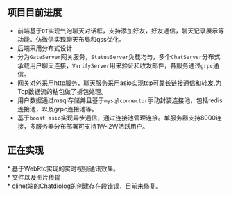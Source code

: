 ## 项目目前进度
* 前端基于`QT`实现气泡聊天对话框，支持添加好友，好友通信，聊天记录展示等功能。仿微信实现聊天布局和qss优化。   <br>
*  后端采用分布式设计   <br>
*  分为`GateServer`网关服务，`StatusServer`负载均匀，多个`ChatServer`分布式承载用户聊天连接，`VarifyServer`用来验证和收发邮件，各服务通过`grpc`通信。  <br> 
*  网关对外采用http服务，聊天服务采用asio实现tcp可靠长链接通信和转发,为Tcp数据流的粘包做了拆包处理。  <br>
* 用户数据通过msql存储并且基于`mysqlconnector`手动封装连接池，包括redis连接池，以及grpc连接池等。  <br>
* 基于`boost asio`实现异步通信，通过连接池管理连接。单服务器支持8000连接，多服务器分布部署可支持1W~2W活跃用户。  <br>

<h2>正在实现</h2>
* 基于WebRtc实现的实时视频通讯效果。  <br>
* 文件以及图片传输  <br>
* clinet端的Chatdiolog的创建存在段错误，目前未修复。  <br>

